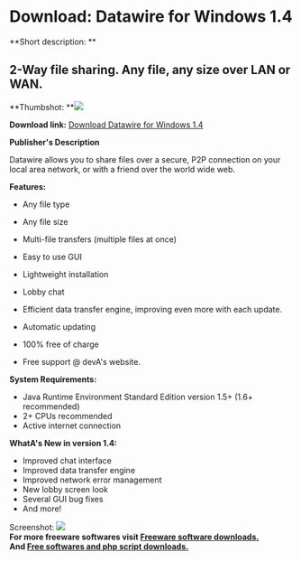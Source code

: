 # Download: Datawire for Windows 1.4

**Short description: **

## 2-Way file sharing. Any file, any size over LAN or WAN.

  
**Thumbshot: **![](http://www.freewarefiles.com/screenshot/datawire1_md.jpg)   
  
**Download link:** [Download Datawire for Windows 1.4](http://freesoftwares.boysofts.com/Datawire-Windows_program_69824.html)  
  

**Publisher's Description**  
  

Datawire allows you to share files over a secure, P2P connection on your local
area network, or with a friend over the world wide web.

**Features:**

  * Any file type  

  * Any file size  

  * Multi-file transfers (multiple files at once)  

  * Easy to use GUI  

  * Lightweight installation
  * Lobby chat  

  * Efficient data transfer engine, improving even more with each update.  

  * Automatic updating  

  * 100% free of charge  

  * Free support @ devA's website.  

**System Requirements:**

  * Java Runtime Environment Standard Edition version 1.5+ (1.6+ recommended)
  * 2+ CPUs recommended
  * Active internet connection

**WhatA's New in version 1.4:**

  * Improved chat interface
  * Improved data transfer engine
  * Improved network error management
  * New lobby screen look
  * Several GUI bug fixes
  * And more!

  
  
Screenshot: ![](http://www.freewarefiles.com/screenshot/datawire1.jpg)  
**For more freeware softwares visit [Freeware software downloads.](http://freesoftwares.boysofts.com/)**   
**And [Free softwares and php script downloads.](http://www.boysofts.com/)**

